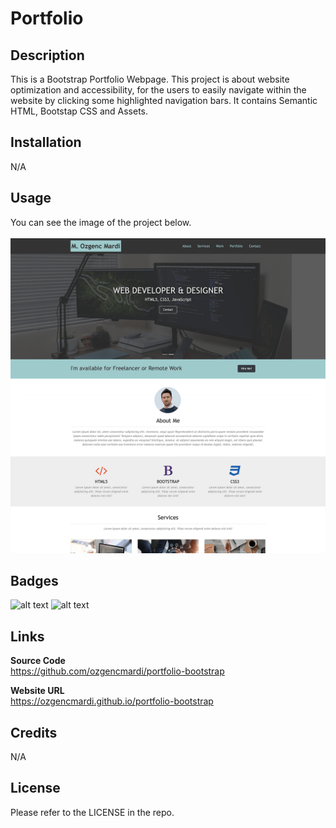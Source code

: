 # Portfolio

## Description

This is a Bootstrap Portfolio Webpage. This project is about website optimization and accessibility, for the users to easily navigate within the website by clicking some highlighted navigation bars. It contains Semantic HTML, Bootstap CSS and Assets.

## Installation

N/A

## Usage

You can see the image of the project below.
<br><br>
![alt text](img/screenshot.png)

## Badges
![alt text](https://img.shields.io/badge/HTML5-E34F26?style=for-the-badge&logo=html5&logoColor=white)
![alt text](https://img.shields.io/badge/CSS3-1572B6?style=for-the-badge&logo=css3&logoColor=white)

## Links

<b>Source Code</b>
<br>
https://github.com/ozgencmardi/portfolio-bootstrap

<b>Website URL</b>
<br>
https://ozgencmardi.github.io/portfolio-bootstrap

## Credits

N/A

## License

Please refer to the LICENSE in the repo.